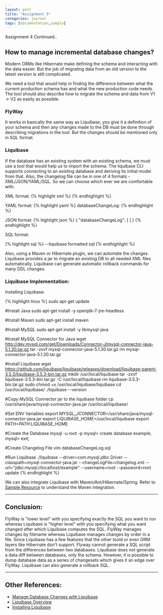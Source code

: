 ```yaml
---
layout: post
title: "Assignment 5"
categories: journal
tags: [documentation,sample]
---
```


Assignment 4 Continued..

## How to manage incremental database changes?

Modern ORMs like Hibernate make defining the schema and interacting with the data easier. But the job of migrating data from an old version to the latest version is still complicated.

We need a tool that would help in finding the difference between what the current production schema has and what the new production code needs. The tool should also describe how to migrate the schema and data from V1 -> V2 as easily as possible.

### FlyWay

It works in basically the same way as Liquibase, you give it a definition of your schema and then any changes made to the DB must be done through describing migrations in the tool. But the changes should be mentioned only in SQL format.

### Liquibase

If the database has an existing system with an existing schema, we must use a tool that would help us to import the schema. The liquibase CLI supports connecting to an existing database and deriving its initial model from that. Also, the changelog file can be in one of 4 formats - XML/JSON/YAML/SQL. So we can choose which ever we are comfortable with.

XML format:
{% highlight xml %}
<databaseChangeLog
    xmlns="http://www.liquibase.org/xml/ns/dbchangelog"
    xmlns:xsi="http://www.w3.org/2001/XMLSchema-instance"
    xmlns:ext="http://www.liquibase.org/xml/ns/dbchangelog-ext"
    xsi:schemaLocation="http://www.liquibase.org/xml/ns/dbchangelog http://www.liquibase.org/xml/ns/dbchangelog/dbchangelog-3.1.xsd
    http://www.liquibase.org/xml/ns/dbchangelog-ext http://www.liquibase.org/xml/ns/dbchangelog/dbchangelog-ext.xsd">
</databaseChangeLog>
{% endhighlight %}

YAML format:
{% highlight yaml %}
databaseChangeLog:
{% endhighlight %}

JSON format:
{% highlight json %}
{
    "databaseChangeLog": [
    ]
}
{% endhighlight %}

SQL format:

{% highlight sql %}
--liquibase formatted sql
{% endhighlight %}

Also, using a Maven or Hibernate plugin, we can automate the changes. Liquibase provides a jar to migrate an existing DB to all needed XML files automatically. Liquibase can generate automatic rollback commands for many DDL changes.

### Liquibase Implementation:

Installing Liquibase:

{% highlight linux %}
sudo apt-get update

#Install Java
sudo apt-get install -y openjdk-7-jre-headless

#Install Maven
sudo apt-get install maven

#Install MySQL
sudo apt-get install -y libmysql-java

#Install MySQL Connector for Java
wget http://dev.mysql.com/get/Downloads/Connector-J/mysql-connector-java-5.1.30.tar.gz
tar -zxvf mysql-connector-java-5.1.30.tar.gz
rm mysql-connector-java-5.1.30.tar.gz

#Install Liquibase
wget https://github.com/liquibase/liquibase/releases/download/liquibase-parent-3.5.3/liquibase-3.5.3-bin.tar.gz
mkdir /usr/local/liquibase
tar -zxvf liquibase-3.5.3-bin.tar.gz -C /usr/local/liquibase
rm liquibase-3.5.3-bin.tar.gz
sudo chmod +x /usr/local/liquibase/liquibase
cd /usr/local/liquibase/
./liquibase --version

#Copy MySQL Connector jar to the liquibase folder
cp /usr/share/java/mysql-connector-java.jar /usr/local/liquibase/ 

#Set ENV Variables
export MYSQL_JCONNECTOR=/usr/share/java/mysql-connector-java.jar
export LIQUIBASE_HOME=/usr/local/liquibase
export PATH=$PATH:$LIQUIBASE_HOME

#Create the Database
mysql -u root -p
mysql> create database example;
mysql> exit;

#Create Changelog File
vim databaseChangeLog.sql

#Run Liquibase
./liquibase --driver=com.mysql.jdbc.Driver --classpath=mysql-connector-java.jar  --changeLogFile=changelog.xml --url="jdbc:mysql://localhost/example" --username=root --password=root update
{% endhighlight %}

We can also integrate Liquibase with Maven/Ant/Hibernate/Spring. Refer to [Sample Resource](https://github.com/tilaks26/Liquibase_Test) to understand the Maven integration.

***

## Conclusion: 

FlyWay is "lower level" with you specifying exactly the SQL you want to run whereas Liquibase is "higher level" with you specifying what you want changed after which Liquibase computes the SQL. FlyWay manages changes by filename whereas Liquibase manages changes by order in a file. Since Liquibase has a few features that the other toold or even ORM layers like Hibernate don't support. Flyway cannot generate a SQL script from the differences between two databases. Liquibase does not generate a data diff between databases, only the schema. However, it is possible to dump database data as a series of changesets which gives it an edge over FlyWay. Liquibase can also generate a rollback SQL.

***

## Other References:
- [Manage Database Changes with Liquibase](https://earlyandoften.wordpress.com/2010/06/28/intro-to-liquibase/)
- [Liquibase Overview](https://www.youtube.com/watch?v=Btk8WTxgH3c)
- [Installing Liquibase](http://monkeyphp.blogspot.com/2014/05/installing-liquibase-311-on-centos-65.html)